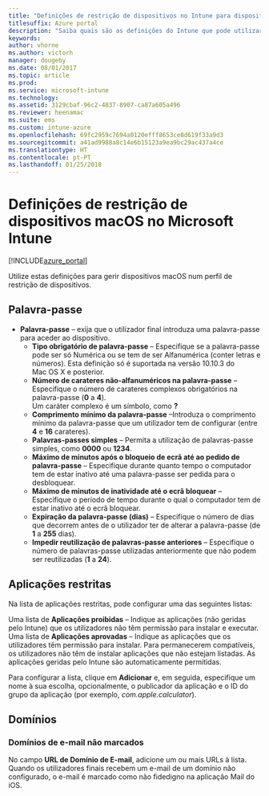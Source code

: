 ```yaml
---
title: "Definições de restrição de dispositivos no Intune para dispositivos macOS"
titlesuffix: Azure portal
description: "Saiba quais são as definições do Intune que pode utilizar para controlar as definições dos dispositivos e a funcionalidade em dispositivos Mac OS.\""
keywords: 
author: vhorne
ms.author: victorh
manager: dougeby
ms.date: 08/01/2017
ms.topic: article
ms.prod: 
ms.service: microsoft-intune
ms.technology: 
ms.assetid: 3129cbaf-96c2-4837-8907-ca87a605a496
ms.reviewer: heenamac
ms.suite: ems
ms.custom: intune-azure
ms.openlocfilehash: 69fc2959c7694a0120efff8653ce8d619f33a9d3
ms.sourcegitcommit: a41ad9988a8c14e6b15123a9ea9bc29ac437a4ce
ms.translationtype: HT
ms.contentlocale: pt-PT
ms.lasthandoff: 01/25/2018
---
```

# <a name="macos-device-restriction-settings-in-microsoft-intune"></a>Definições de restrição de dispositivos macOS no Microsoft Intune

[!INCLUDE[azure_portal](./includes/azure_portal.md)]

Utilize estas definições para gerir dispositivos macOS num perfil de restrição de dispositivos.

## <a name="password"></a>Palavra-passe
-   **Palavra-passe** – exija que o utilizador final introduza uma palavra-passe para aceder ao dispositivo.
    -   **Tipo obrigatório de palavra-passe** – Especifique se a palavra-passe pode ser só Numérica ou se tem de ser Alfanumérica (conter letras e números). Esta definição só é suportada na versão 10.10.3 do Mac OS X e posterior.
    -   **Número de carateres não-alfanuméricos na palavra-passe** – Especifique o número de carateres complexos obrigatórios na palavra-passe (**0** a **4**).<br>Um caráter complexo é um símbolo, como **?**
    -   **Comprimento mínimo da palavra-passe** –Introduza o comprimento mínimo da palavra-passe que um utilizador tem de configurar (entre **4** e **16** carateres).
    -   **Palavras-passes simples** – Permita a utilização de palavras-passe simples, como **0000** ou **1234**.
    -   **Máximo de minutos após o bloqueio de ecrã até ao pedido de palavra-passe** – Especifique durante quanto tempo o computador tem de estar inativo até uma palavra-passe ser pedida para o desbloquear.
    -   **Máximo de minutos de inatividade até o ecrã bloquear** – Especifique o período de tempo durante o qual o computador tem de estar inativo até o ecrã bloquear.
    -   **Expiração da palavra-passe (dias)** – Especifique o número de dias que decorrem antes de o utilizador ter de alterar a palavra-passe (de **1** a **255** dias).
    -   **Impedir reutilização de palavras-passe anteriores** – Especifique o número de palavras-passe utilizadas anteriormente que não podem ser reutilizadas (**1** a **24**).

## <a name="restricted-apps"></a>Aplicações restritas

Na lista de aplicações restritas, pode configurar uma das seguintes listas:

Uma lista de **Aplicações proibidas** – Indique as aplicações (não geridas pelo Intune) que os utilizadores não têm permissão para instalar e executar.
Uma lista de **Aplicações aprovadas** – Indique as aplicações que os utilizadores têm permissão para instalar. Para permanecerem compatíveis, os utilizadores não têm de instalar aplicações que não estejam listadas. As aplicações geridas pelo Intune são automaticamente permitidas.

Para configurar a lista, clique em **Adicionar** e, em seguida, especifique um nome à sua escolha, opcionalmente, o publicador da aplicação e o ID do grupo da aplicação (por exemplo, *com.apple.calculator*).

## <a name="domains"></a>Domínios

### <a name="unmarked-email-domains"></a>Domínios de e-mail não marcados

No campo **URL de Domínio de E-mail**, adicione um ou mais URLs à lista. Quando os utilizadores finais recebem um e-mail de um domínio não configurado, o e-mail é marcado como não fidedigno na aplicação Mail do iOS.

